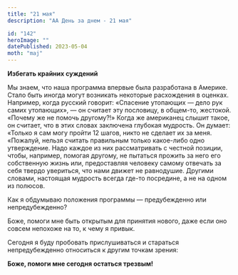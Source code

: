 ```yaml
---
title: "21 мая"
description: "АА День за днем - 21 мая"

id: "142"
heroImage: ""
datePublished: 2023-05-04
moth: "maj"
---
```


**Избегать крайних суждений**

Мы знаем, что наша программа впервые была разработана в Америке. Стало быть
иногда могут возникать некоторые расхождения в оценках. Например, когда
русский говорит: «Спасение утопающих — дело рук самих утопающих», — он считает
эту пословицу, в общем-то, жестокой. «Почему же не помочь другому?!» Когда же
американец слышит такое, он считает, что в этих словах заключена глубокая
мудрость. Он думает: «Только я сам могу пройти 12 шагов, никто не сделает их
за меня. «Пожалуй, нельзя считать правильным только какое-либо одно
утверждение. Надо каждое из них рассматривать с честной позиции, чтобы,
например, помогая другому, не пытаться прожить за него его собственную жизнь
или, предоставляя человеку самому отвечать за себя твердо увериться, что нами
движет не равнодушие. Другими словами, настоящая мудрость всегда где-то
посредине, а не на одном из полюсов.

Как я обдумываю положения программы — предубежденно или непредубежденно?

Боже, помоги мне быть открытым для принятия нового, даже если оно совсем
непохоже на то, к чему я привык.

Сегодня я буду пробовать прислушиваться и стараться непредубежденно относиться
к другим точкам зрения:

**Боже, помоги мне сегодня остаться трезвым!**
